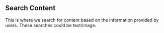 ## Search Content 

This is where we search for content based on the information provided by users. These searches could be text/image.